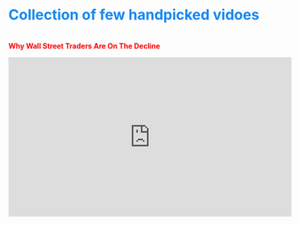 # **<span style="color:#1589F0">Collection of few handpicked vidoes</span>**

<br>**<font color='red'>Why Wall Street Traders Are On The Decline</font>**
<iframe width="560" height="315" src="https://www.youtube.com/embed/THpXovjy7Bc" frameborder="0" allow="accelerometer; autoplay; encrypted-media; gyroscope; picture-in-picture" allowfullscreen></iframe>
